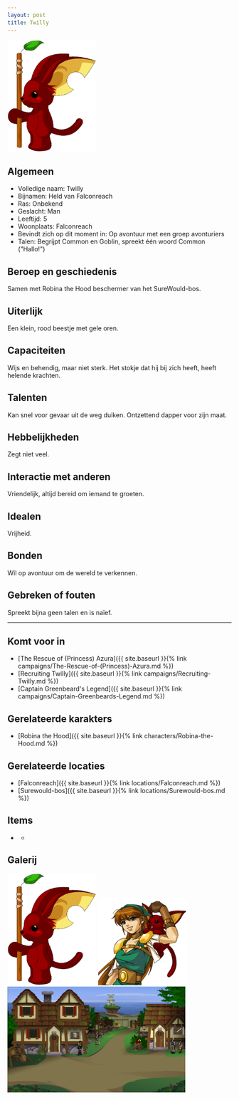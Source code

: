 ```yaml
---
layout: post
title: Twilly
---
```


<img src="../images/Twilly.png" alt="Twilly" width=200>

## Algemeen
* Volledige naam: Twilly
* Bijnamen: Held van Falconreach
* Ras: Onbekend
* Geslacht: Man
* Leeftijd: 5
* Woonplaats: Falconreach
* Bevindt zich op dit moment in: Op avontuur met een groep avonturiers
* Talen: Begrijpt Common en Goblin, spreekt één woord Common ("Hallo!")

## Beroep en geschiedenis
Samen met Robina the Hood beschermer van het SureWould-bos.

## Uiterlijk
Een klein, rood beestje met gele oren.

## Capaciteiten
Wijs en behendig, maar niet sterk. Het stokje dat hij bij zich heeft, heeft helende krachten.

## Talenten
Kan snel voor gevaar uit de weg duiken. Ontzettend dapper voor zijn maat.

## Hebbelijkheden
Zegt niet veel.

## Interactie met anderen
Vriendelijk, altijd bereid om iemand te groeten.

## Idealen
Vrijheid.

## Bonden
Wil op avontuur om de wereld te verkennen.

## Gebreken of fouten
Spreekt bijna geen talen en is naïef.

---

## Komt voor in
* [The Rescue of (Princess) Azura]({{ site.baseurl }}{% link campaigns/The-Rescue-of-(Princess)-Azura.md %})
* [Recruiting Twilly]({{ site.baseurl }}{% link campaigns/Recruiting-Twilly.md %})
* [Captain Greenbeard's Legend]({{ site.baseurl }}{% link campaigns/Captain-Greenbeards-Legend.md %})

## Gerelateerde karakters
* [Robina the Hood]({{ site.baseurl }}{% link characters/Robina-the-Hood.md %})

## Gerelateerde locaties
* [Falconreach]({{ site.baseurl }}{% link locations/Falconreach.md %})
* [Surewould-bos]({{ site.baseurl }}{% link locations/Surewould-bos.md %})

## Items
* -

## Galerij
<img src="../images/Twilly.png" alt="Robina full body" width=200>

<img src="../images/Robina & Twilly.png" alt="Robina & Twilly" width=200>

<img src="../images/Falconreach.png" alt="Twilly on a tree stump in Falconreach" width=400>